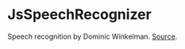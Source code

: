 # JsSpeechRecognizer
Speech recognition by Dominic Winkelman. [Source](https://github.com/dreamdom/JsSpeechRecognizer).
